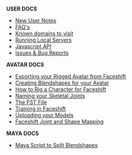 **USER DOCS**

* [New User Notes](https://github.com/highfidelity/hifi/wiki/New-User-Notes)
* [FAQ's](https://github.com/highfidelity/hifi/wiki/Frequently-Asked-Questions-(FAQ))
* [Known domains to visit](https://github.com/highfidelity/hifi/wiki/Domains)
* [Running Local Servers](https://github.com/highfidelity/hifi/wiki/Running-Local-Servers)
* [Javascript API](https://github.com/highfidelity/hifi/wiki/Javascript-API)
* [Issues & Bug Reports](https://github.com/highfidelity/hifi/wiki/Issues)

**AVATAR DOCS**

* [Exporting your Rigged Avatar from Faceshift](https://github.com/highfidelity/hifi/wiki/Exporting-Your-Rigged-Avatar-From-Faceshift)
* [Creating Blendshapes for your Avatar](https://github.com/highfidelity/hifi/wiki/Creating-Blendshapes-for-your-Avatar)
* [How to Rig a Character for Faceshift](https://github.com/highfidelity/hifi/wiki/How-to-Rig-a-Character-for-Faceshift)
* [Naming your Skeletal Joints](https://github.com/highfidelity/hifi/wiki/Naming-Your-Skeletal-Joints)
* [The FST File](https://github.com/highfidelity/hifi/wiki/The-FST-file)
* [Training in Faceshift](https://github.com/highfidelity/hifi/wiki/Training-in-Faceshift)
* [Uploading your Models](https://github.com/highfidelity/hifi/wiki/Uploading-Your-Models)
* [Faceshift Joint and Shape Mapping](https://github.com/highfidelity/hifi/wiki/Faceshift-Joint-and-Shape-Mapping)

**MAYA DOCS**

* [Maya Script to Split Blendshapes](https://github.com/highfidelity/hifi/wiki/Maya-Script-to-Split-Blendshapes)

